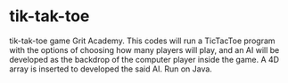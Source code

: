 # tik-tak-toe
tik-tak-toe game Grit Academy.
This codes will run a TicTacToe program with the options of choosing how many players will play, and an AI will be developed as the backdrop of the computer player inside the game. A 4D array is inserted to developed the said AI. Run on Java.

